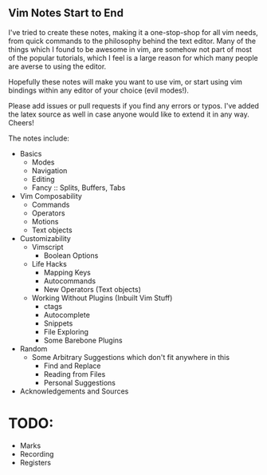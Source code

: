 ## Vim Notes Start to End

I've tried to create these notes, making it a one-stop-shop for all vim needs, from quick commands to the philosophy behind the text editor. Many of the things which I found to be awesome in vim, are somehow not part of most of the popular tutorials, which I feel is a large reason for which many people are averse to using the editor. 

Hopefully these notes will make you want to use vim, or start using vim bindings within any editor of your choice (evil modes!). 

Please add issues or pull requests if you find any errors or typos. I've added the latex source as well in case anyone would like to extend it in any way. Cheers!


The notes include:

- Basics
    - Modes
    - Navigation
    - Editing
    - Fancy :: Splits, Buffers, Tabs
- Vim Composability
    - Commands
    - Operators
    - Motions
    - Text objects
- Customizability
    - Vimscript
        - Boolean Options
    - Life Hacks
        - Mapping Keys
        - Autocommands
        - New Operators (Text objects)
    - Working Without Plugins (Inbuilt Vim Stuff)
        - ctags
        - Autocomplete
        - Snippets
        - File Exploring
        - Some Barebone Plugins
- Random
    - Some Arbitrary Suggestions which don't fit anywhere in this
        - Find and Replace
        - Reading from Files
        - Personal Suggestions
- Acknowledgements and Sources



# TODO:
- Marks
- Recording
- Registers

